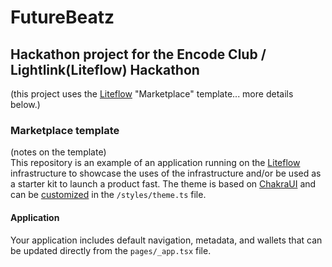 # FutureBeatz

## Hackathon project for the Encode Club / Lightlink(Liteflow) Hackathon 
(this project uses the [Liteflow](https://liteflow.com) "Marketplace" template... more details below.)



### Marketplace template
(notes on the template)<br>
This repository is an example of an application running on the [Liteflow](https://liteflow.com) infrastructure to showcase the uses of the infrastructure and/or be used as a starter kit to launch a product fast. The theme is based on [ChakraUI](https://chakra-ui.com/) and can be [customized](https://chakra-ui.com/docs/styled-system/customize-theme) in the `/styles/theme.ts` file.

#### Application
Your application includes default navigation, metadata, and wallets that can be updated directly from the `pages/_app.tsx` file.
